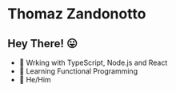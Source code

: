 # Thomaz Zandonotto

## Hey There! 😛

- 🔭 Wrking with TypeScript, Node.js and React
- 🌱 Learning Functional Programming
- 🤗 He/Him

